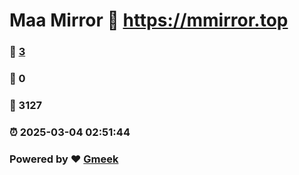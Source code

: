 # Maa Mirror :link: https://mmirror.top 
### :page_facing_up: [3](https://mmirror.top/tag.html) 
### :speech_balloon: 0 
### :hibiscus: 3127 
### :alarm_clock: 2025-03-04 02:51:44 
### Powered by :heart: [Gmeek](https://github.com/Meekdai/Gmeek)
